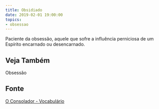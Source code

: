 ```yaml
---
title: Obsidiado
date: 2019-02-01 19:00:00
topics:
- obsessao
---
```


Paciente da obsessão, aquele que sofre a influência perniciosa de um Espírito
encarnado ou desencarnado. 

## Veja Também
Obsessão

## Fonte
[O Consolador - Vocabulário](http://www.oconsolador.com.br/linkfixo/vocabulario/principal.html)
